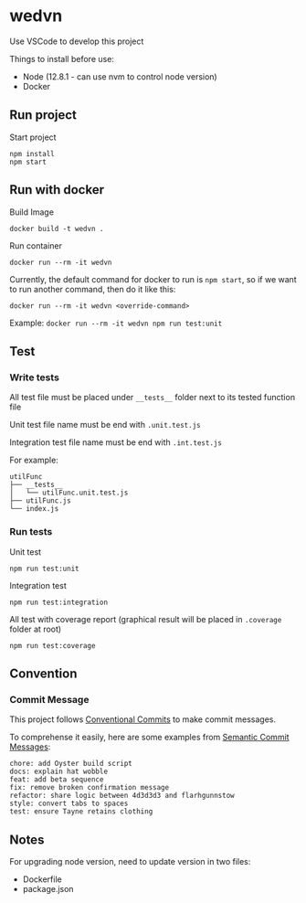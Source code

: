 # wedvn

Use VSCode to develop this project

Things to install before use:

- Node (12.8.1 - can use nvm to control node version)
- Docker

## Run project

Start project

```
npm install
npm start
```

## Run with docker

Build Image

```
docker build -t wedvn .
```

Run container

```
docker run --rm -it wedvn
```

Currently, the default command for docker to run is `npm start`, so if we want to run another command, then do it like this:

```
docker run --rm -it wedvn <override-command>
```

Example: `docker run --rm -it wedvn npm run test:unit`

## Test

### Write tests

All test file must be placed under `__tests__` folder next to its tested function file

Unit test file name must be end with `.unit.test.js`

Integration test file name must be end with `.int.test.js`

For example:

```
utilFunc
├── __tests__
│   └── utilFunc.unit.test.js
├── utilFunc.js
└── index.js
```

### Run tests

Unit test

```
npm run test:unit
```

Integration test

```
npm run test:integration
```

All test with coverage report (graphical result will be placed in `.coverage` folder at root)

```
npm run test:coverage
```

## Convention

### Commit Message

This project follows [Conventional Commits](https://www.conventionalcommits.org/en/v1.0.0-beta.2/) to make commit messages.

To comprehense it easily, here are some examples from [Semantic Commit Messages](https://seesparkbox.com/foundry/semantic_commit_messages):

```
chore: add Oyster build script
docs: explain hat wobble
feat: add beta sequence
fix: remove broken confirmation message
refactor: share logic between 4d3d3d3 and flarhgunnstow
style: convert tabs to spaces
test: ensure Tayne retains clothing
```

## Notes

For upgrading node version, need to update version in two files:

- Dockerfile
- package.json
